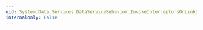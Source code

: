 ```yaml
---
uid: System.Data.Services.DataServiceBehavior.InvokeInterceptorsOnLinkDelete
internalonly: False
---
```

